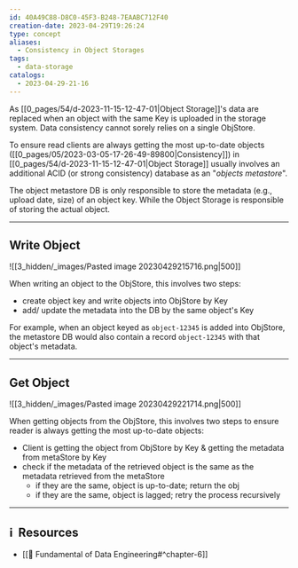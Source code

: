 ```yaml
---
id: 40A49C88-D8C0-45F3-B248-7EAABC712F40
creation-date: 2023-04-29T19:26:24
type: concept
aliases:
  - Consistency in Object Storages
tags:
  - data-storage
catalogs:
  - 2023-04-29-21-16
---
```


As [[0_pages/54/d-2023-11-15-12-47-01|Object Storage]]'s data are replaced when an object with the same Key is uploaded in the storage system. Data consistency cannot sorely relies on a single ObjStore. 

To ensure read clients are always getting the most up-to-date objects ([[0_pages/05/2023-03-05-17-26-49-89800|Consistency]]) in [[0_pages/54/d-2023-11-15-12-47-01|Object Storage]] usually involves an additional ACID (or strong consistency) database as an "*objects metastore*". 

The object metastore DB is only responsible to store the metadata (e.g., upload date, size) of an object key. While the Object Storage is responsible of storing the actual object. 

---
## Write Object 

![[3_hidden/_images/Pasted image 20230429215716.png|500]]

When writing an object to the ObjStore, this involves two steps: 
- create object key and write objects into ObjStore by Key
- add/ update the metadata into the DB by the same object's Key 

For example, when an object keyed as `object-12345` is added into ObjStore, the metastore DB would also contain a record `object-12345` with that object's metadata.

---
## Get Object

![[3_hidden/_images/Pasted image 20230429221714.png|500]]

When getting objects from the ObjStore, this involves two steps to ensure reader is always getting the most up-to-date objects: 
- Client is getting the object from ObjStore by Key & getting the metadata from metaStore by Key
- check if the metadata of the retrieved object is the same as the metadata retrieved from the metaStore
	- if they are the same, object is up-to-date; return the obj
	- if they are the same, object is lagged; retry the process recursively


---
## ℹ️  Resources
- [[📕 Fundamental of Data Engineering#^chapter-6]]